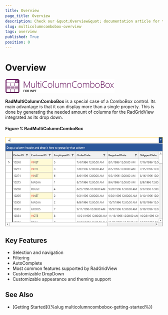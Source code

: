 ```yaml
---
title: Overview
page_title: Overview
description: Check our &quot;Overview&quot; documentation article for the RadMultiColumnComboBox {{ site.framework_name }} control.
slug: multicolumncombobox-overview
tags: overview
published: True
position: 0
---
```


# Overview

![RadMultiColumnComboBox](images/MultiColumnComboBox_Overview_Icon.png)

__RadMultiColumnComboBox__ is a special case of a ComboBox control. Its main advantage is that it can display more than a single property. This is done by generating the needed amount of columns for the RadGridView integrated as its drop down.

#### __Figure 1: RadMultiColumnComboBox__
![RadMultiColumnComboBox](images/MultiColumnComboBox_Overview.png)

## Key Features

* Selection and navigation
* Filtering
* AutoComplete
* Most common features supported by RadGridView
* Customizable DropDown
* Customizable appearance and theming support

## See Also

* [Getting Started]({%slug multicolumncombobox-getting-started%})
